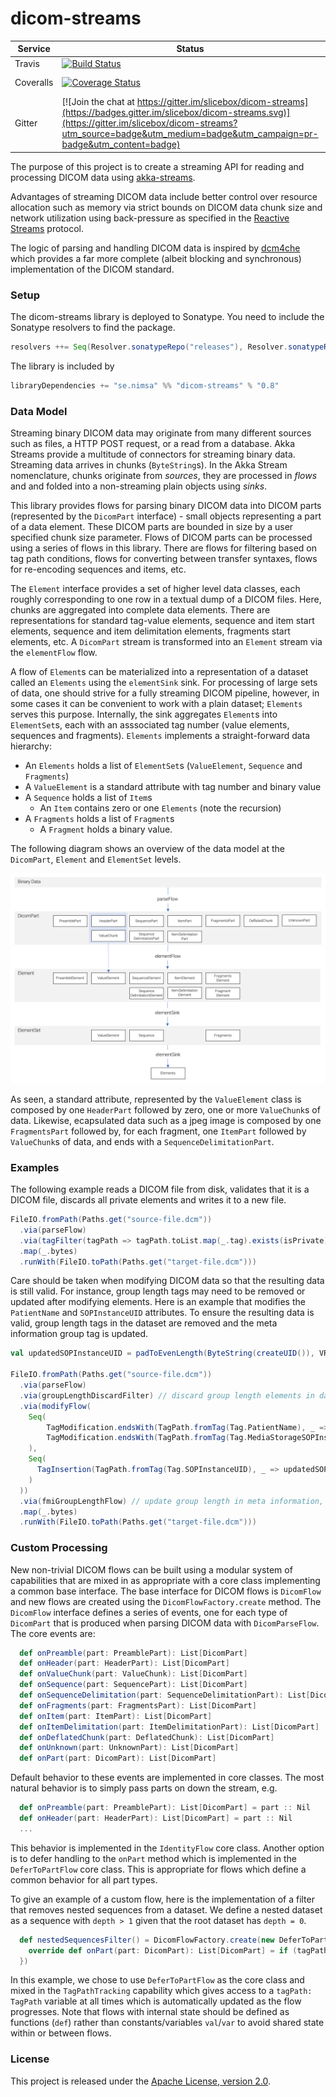 # dicom-streams

Service | Status | Description
------- | ------ | -----------
Travis            | [![Build Status](https://travis-ci.org/slicebox/dicom-streams.svg?branch=develop)](https://travis-ci.org/slicebox/dicom-streams.svg?branch=develop) | [Tests](https://travis-ci.org/slicebox/dicom-streams/)
Coveralls         | [![Coverage Status](https://coveralls.io/repos/github/slicebox/dicom-streams/badge.svg?branch=develop)](https://coveralls.io/github/slicebox/dicom-streams?branch=develop) | Code coverage
Gitter            | [![Join the chat at https://gitter.im/slicebox/dicom-streams](https://badges.gitter.im/slicebox/dicom-streams.svg)](https://gitter.im/slicebox/dicom-streams?utm_source=badge&utm_medium=badge&utm_campaign=pr-badge&utm_content=badge) | Chatroom

The purpose of this project is to create a streaming API for reading and processing DICOM data using [akka-streams](http://doc.akka.io/docs/akka/current/scala/stream/index.html). 

Advantages of streaming DICOM data include better control over resource allocation such as memory via strict bounds on 
DICOM data chunk size and network utilization using back-pressure as specified in the 
[Reactive Streams](http://www.reactive-streams.org/) protocol.

The logic of parsing and handling DICOM data is inspired by [dcm4che](https://github.com/dcm4che/dcm4che)
which provides a far more complete (albeit blocking and synchronous) implementation of the DICOM standard.

### Setup

The dicom-streams library is deployed to Sonatype. You need to include the Sonatype resolvers to find the package.

```scala
resolvers ++= Seq(Resolver.sonatypeRepo("releases"), Resolver.sonatypeRepo("snapshots"))
```

The library is included by
```scala
libraryDependencies += "se.nimsa" %% "dicom-streams" % "0.8"
```

### Data Model

Streaming binary DICOM data may originate from many different sources such as files, a HTTP POST request, or a read from
a database. Akka Streams provide a multitude of connectors for streaming binary data. Streaming data arrives in chunks
(`ByteString`s). In the Akka Stream nomenclature, chunks originate from _sources_, they are processed in _flows_ and
and folded into a non-streaming plain objects using _sinks_. 

This library provides flows for parsing binary DICOM data into DICOM parts (represented by the `DicomPart` interface) - 
small objects representing a part of a data element. These DICOM parts are bounded in size by a user specified chunk 
size parameter. Flows of DICOM parts can be processed using a series of flows in this library. There are flows for 
filtering based on tag path conditions, flows for converting between transfer syntaxes, flows for re-encoding sequences 
and items, etc. 

The `Element` interface provides a set of higher level data classes, each roughly corresponding to one row in a textual
dump of a DICOM files. Here, chunks are aggregated into complete data elements. There are representations for standard
tag-value elements, sequence and item start elements, sequence and item delimitation elements, fragments start elements,
etc. A `DicomPart` stream is transformed into an `Element` stream via the `elementFlow` flow.

A flow of `Element`s can be materialized into a representation of a dataset called an `Elements` using the `elementSink`
sink. For processing of large sets of data, one should strive for a fully streaming DICOM pipeline, however, in some 
cases it can be convenient to work with a plain dataset; `Elements` serves this purpose. Internally, the sink aggregates
`Element`s into `ElementSet`s, each with an asssociated tag number (value elements, sequences and fragments). `Elements`
implements a straight-forward data hierarchy:
* An `Elements` holds a list of `ElementSet`s (`ValueElement`, `Sequence` and `Fragments`)
* A `ValueElement` is a standard attribute with tag number and binary value
* A `Sequence` holds a list of `Item`s
  * An `Item` contains zero or one `Elements` (note the recursion)
* A `Fragments` holds a list of `Fragment`s
  * A `Fragment` holds a binary value. 

The following diagram shows an overview of the data model at the `DicomPart`, `Element` and `ElementSet` levels.

![Data model](README/data-model.png)

As seen, a standard attribute, represented by the `ValueElement` class is composed by one `HeaderPart` followed by zero,
one or more `ValueChunk`s of data. Likewise, ecapsulated data such as a jpeg image is composed by one `FragmentsPart`
followed by, for each fragment, one `ItemPart` followed by `ValueChunk`s of data, and ends with a
`SequenceDelimitationPart`.

### Examples

The following example reads a DICOM file from disk, validates that it is a DICOM file, discards all private elements
and writes it to a new file.

```scala
FileIO.fromPath(Paths.get("source-file.dcm"))
  .via(parseFlow)
  .via(tagFilter(tagPath => tagPath.toList.map(_.tag).exists(isPrivate))) // no private elements anywhere on tag path
  .map(_.bytes)
  .runWith(FileIO.toPath(Paths.get("target-file.dcm")))
```

Care should be taken when modifying DICOM data so that the resulting data is still valid. For instance, group length
tags may need to be removed or updated after modifying elements. Here is an example that modifies the `PatientName`
and `SOPInstanceUID` attributes. To ensure the resulting data is valid, group length tags in the dataset are removed and
the meta information group tag is updated.

```scala
val updatedSOPInstanceUID = padToEvenLength(ByteString(createUID()), VR.UI)

FileIO.fromPath(Paths.get("source-file.dcm"))
  .via(parseFlow)
  .via(groupLengthDiscardFilter) // discard group length elements in dataset
  .via(modifyFlow(
    Seq(
        TagModification.endsWith(TagPath.fromTag(Tag.PatientName), _ => padToEvenLength(ByteString("John Doe"), VR.PN)),
        TagModification.endsWith(TagPath.fromTag(Tag.MediaStorageSOPInstanceUID), _ => updatedSOPInstanceUID)
    ), 
    Seq(
      TagInsertion(TagPath.fromTag(Tag.SOPInstanceUID), _ => updatedSOPInstanceUID)
    )
  ))
  .via(fmiGroupLengthFlow) // update group length in meta information, if present
  .map(_.bytes)
  .runWith(FileIO.toPath(Paths.get("target-file.dcm")))
```

### Custom Processing
New non-trivial DICOM flows can be built using a modular system of capabilities that are mixed in as appropriate with a 
core class implementing a common base interface. The base interface for DICOM flows is `DicomFlow` and new flows are 
created using the `DicomFlowFactory.create` method. The `DicomFlow` interface defines a series of events, one for each
type of `DicomPart` that is produced when parsing DICOM data with `DicomParseFlow`. The core events are:
```scala
  def onPreamble(part: PreamblePart): List[DicomPart]
  def onHeader(part: HeaderPart): List[DicomPart]
  def onValueChunk(part: ValueChunk): List[DicomPart]
  def onSequence(part: SequencePart): List[DicomPart]
  def onSequenceDelimitation(part: SequenceDelimitationPart): List[DicomPart]
  def onFragments(part: FragmentsPart): List[DicomPart]
  def onItem(part: ItemPart): List[DicomPart]
  def onItemDelimitation(part: ItemDelimitationPart): List[DicomPart]
  def onDeflatedChunk(part: DeflatedChunk): List[DicomPart]
  def onUnknown(part: UnknownPart): List[DicomPart]
  def onPart(part: DicomPart): List[DicomPart]
```
Default behavior to these events are implemented in core classes. The most natural behavior is to simply pass parts on
down the stream, e.g. 
```scala
  def onPreamble(part: PreamblePart): List[DicomPart] = part :: Nil
  def onHeader(part: HeaderPart): List[DicomPart] = part :: Nil
  ...
```
This behavior is implemented in the `IdentityFlow` core class. Another option is to defer handling to the `onPart` method
which is implemented in the `DeferToPartFlow` core class. This is appropriate for flows which define a common 
behavior for all part types. 

To give an example of a custom flow, here is the implementation of a filter that removes 
nested sequences from a dataset. We define a nested dataset as a sequence with `depth > 1` given that the root dataset 
has `depth = 0`.
```scala
  def nestedSequencesFilter() = DicomFlowFactory.create(new DeferToPartFlow[DicomPart] with TagPathTracking[DicomPart] {
    override def onPart(part: DicomPart): List[DicomPart] = if (tagPath.depth > 1) Nil else part :: Nil
  })
```
In this example, we chose to use `DeferToPartFlow` as the core class and mixed in the `TagPathTracking` capability
which gives access to a `tagPath: TagPath` variable at all times which is automatically updated as the flow progresses.
Note that flows with internal state should be defined as functions (`def`) rather than constants/variables `val`/`var`
to avoid shared state within or between flows.

### License

This project is released under the [Apache License, version 2.0](./LICENSE).
